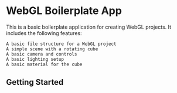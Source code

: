 # WebGL Boilerplate App

This is a basic boilerplate application for creating WebGL projects. It includes the following features:

    A basic file structure for a WebGL project
    A simple scene with a rotating cube
    A basic camera and controls
    A basic lighting setup
    A basic material for the cube

## Getting Started